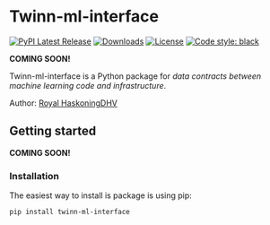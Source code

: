 # Twinn-ml-interface

[![PyPI Latest Release](https://img.shields.io/pypi/v/twinn-ml-interface.svg)](https://pypi.org/project/twinn-ml-interface/)
[![Downloads](https://static.pepy.tech/personalized-badge/twinn-ml-interface?period=month&units=international_system&left_color=black&right_color=orange&left_text=PyPI%20downloads%20per%20month)](https://pepy.tech/project/twinn-ml-interface)
[![License](https://img.shields.io/pypi/l/twinn-ml-interface.svg)](https://github.com/armenshamelian/twinn-ml-interface/blob/main/LICENSE)
[![Code style: black](https://img.shields.io/badge/code%20style-black-000000.svg)](https://github.com/psf/black)

**COMING SOON!**

Twinn-ml-interface is a Python package for *data contracts between machine learning code and infrastructure*.

Author: [Royal HaskoningDHV](https://global.royalhaskoningdhv.com/)

## Getting started
**COMING SOON!**

### Installation

The easiest way to install is package is using pip:
```
pip install twinn-ml-interface
```